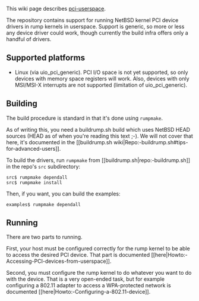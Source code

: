 This wiki page describes [pci-userspace](http://repo.rumpkernel.org/pci-userspace).

The repository contains support for running NetBSD kernel PCI device drivers in rump kernels in userspace.  Support is generic, so more or less any device driver could work, though currently
the build infra offers only a handful of drivers.

Supported platforms
-------------------

* Linux (via uio_pci_generic).  PCI I/O space is not yet supported, so only devices with memory space registers will work.  Also, devices with only MSI/MSI-X interrupts are not supported (limitation of uio_pci_generic).

Building
--------

The build procedure is standard in that it's done using `rumpmake`.

As of writing this, you need a buildrump.sh build which uses
NetBSD HEAD sources (HEAD as of when you're reading this text ;-).  We will
not cover that here, it's documented in the
[[buildrump.sh wiki|Repo:-buildrump.sh#tips-for-advanced-users]].

To build the drivers, run `rumpmake` from
[[buildrump.sh|repo:-buildrump.sh]] in the repo's `src` subdirectory:

```
src$ rumpmake dependall
src$ rumpmake install
```

Then, if you want, you can build the examples:

```
examples$ rumpmake dependall
```

Running
-------

There are two parts to running.

First, your host must be configured correctly for the rump kernel to be able to access the desired PCI device.  That part is documented [[here|Howto:-Accessing-PCI-devices-from-userspace]].

Second, you must configure the rump kernel to do whatever you want to do with the device.
That is a very open-ended task, but for example configuring a 802.11 adapter to access
a WPA-protected network is documented [[here|Howto:-Configuring-a-802.11-device]].
